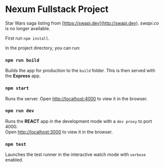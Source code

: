 # Nexum Fullstack Project

Star Wars saga listing from [https://swapi.dev](http://swapi.dev). *swapi.co* is no longer available.

First run `npm install`.

In the project directory, you can run:

### `npm run build`
Builds the app for production to the `build` folder.
This is then served with the **Express** app.


### `npm start`
Runs the server.
Open [http://localhost:4000](http://localhost:4000) to view it in the browser.


### `npm run dev`
Runs the **REACT** app in the development mode with a `dev proxy` to port 4000.<br />
Open [http://localhost:3000](http://localhost:3000) to view it in the browser.


### `npm test`
Launches the test runner in the interactive watch mode with `verbose` enabled.



